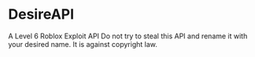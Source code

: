 # DesireAPI
A Level 6 Roblox Exploit API
Do not try to steal this API and rename it with your desired name. It is against copyright law.
